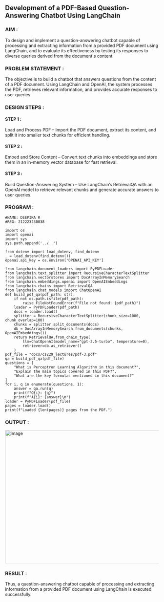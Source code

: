 ## Development of a PDF-Based Question-Answering Chatbot Using LangChain

### AIM :
To design and implement a question-answering chatbot capable of processing and extracting information from a provided PDF document using LangChain, and to evaluate its effectiveness by testing its responses to diverse queries derived from the document's content.

### PROBLEM STATEMENT :
The objective is to build a chatbot that answers questions from the content of a PDF document. Using LangChain and OpenAI, the system processes the PDF, retrieves relevant information, and provides accurate responses to user queries.

### DESIGN STEPS :
#### STEP 1 :
Load and Process PDF – Import the PDF document, extract its content, and split it into smaller text chunks for efficient handling.
#### STEP 2 :
Embed and Store Content – Convert text chunks into embeddings and store them in an in-memory vector database for fast retrieval.
#### STEP 3 :
Build Question-Answering System – Use LangChain’s RetrievalQA with an OpenAI model to retrieve relevant chunks and generate accurate answers to user queries.

### PROGRAM :
```
#NAME: DEEPIKA R
#REG: 212223230038

import os
import openai
import sys
sys.path.append('../..')

from dotenv import load_dotenv, find_dotenv
_ = load_dotenv(find_dotenv())
openai.api_key = os.environ['OPENAI_API_KEY']

from langchain.document_loaders import PyPDFLoader
from langchain.text_splitter import RecursiveCharacterTextSplitter
from langchain.vectorstores import DocArrayInMemorySearch
from langchain.embeddings.openai import OpenAIEmbeddings
from langchain.chains import RetrievalQA
from langchain.chat_models import ChatOpenAI
def build_pdf_qa(pdf_path: str):
    if not os.path.isfile(pdf_path):
        raise FileNotFoundError(f"File not found: {pdf_path}")
    loader = PyPDFLoader(pdf_path)
    docs = loader.load()
    splitter = RecursiveCharacterTextSplitter(chunk_size=1000, chunk_overlap=100)
    chunks = splitter.split_documents(docs)
    db = DocArrayInMemorySearch.from_documents(chunks, OpenAIEmbeddings())
    return RetrievalQA.from_chain_type(
        llm=ChatOpenAI(model_name="gpt-3.5-turbo", temperature=0),
        retriever=db.as_retriever()
    )
pdf_file = "docs/cs229_lectures/pdf-3.pdf"
qa = build_pdf_qa(pdf_file)
questions = [
    "What is Perceptron Learning Algorithm in this document?",
    "Explain the main topics covered in this PDF?",
    "What are the key formulas mentioned in this document?"
]
for i, q in enumerate(questions, 1):
    answer = qa.run(q)
    print(f"Q{i}: {q}")
    print(f"A{i}: {answer}\n")
loader = PyPDFLoader(pdf_file)
pages = loader.load()
print(f"Loaded {len(pages)} pages from the PDF.")

```
### OUTPUT :
<img width="1031" height="436" alt="image" src="https://github.com/user-attachments/assets/0db62872-674b-4b02-9a42-10a410247400" />

### RESULT :
Thus, a question-answering chatbot capable of processing and extracting information from a provided PDF document using LangChain is executed successfully.
